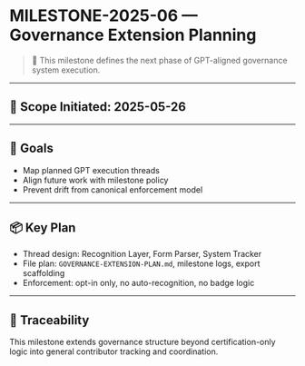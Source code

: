 # MILESTONE-2025-06 — Governance Extension Planning

> 🧩 This milestone defines the next phase of GPT-aligned governance system execution.

---

## 📅 Scope Initiated: 2025-05-26

---

## 🎯 Goals

- Map planned GPT execution threads
- Align future work with milestone policy
- Prevent drift from canonical enforcement model

---

## 📦 Key Plan

- Thread design: Recognition Layer, Form Parser, System Tracker
- File plan: `GOVERNANCE-EXTENSION-PLAN.md`, milestone logs, export scaffolding
- Enforcement: opt-in only, no auto-recognition, no badge logic

---

## 🧠 Traceability

This milestone extends governance structure beyond certification-only logic into general contributor tracking and coordination.
